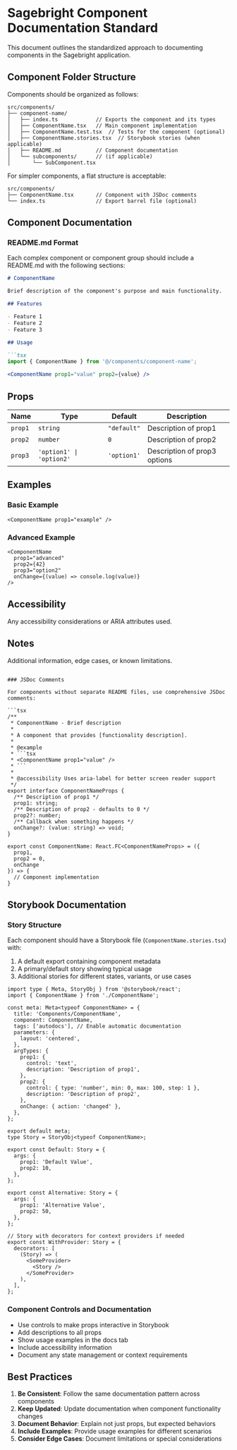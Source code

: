 
# Sagebright Component Documentation Standard

This document outlines the standardized approach to documenting components in the Sagebright application.

## Component Folder Structure

Components should be organized as follows:

```
src/components/
├── component-name/
│   ├── index.ts            // Exports the component and its types
│   ├── ComponentName.tsx   // Main component implementation
│   ├── ComponentName.test.tsx  // Tests for the component (optional)
│   ├── ComponentName.stories.tsx  // Storybook stories (when applicable)
│   ├── README.md           // Component documentation
│   └── subcomponents/      // (if applicable)
│       └── SubComponent.tsx
```

For simpler components, a flat structure is acceptable:

```
src/components/
├── ComponentName.tsx       // Component with JSDoc comments
└── index.ts                // Export barrel file (optional)
```

## Component Documentation

### README.md Format

Each complex component or component group should include a README.md with the following sections:

```markdown
# ComponentName

Brief description of the component's purpose and main functionality.

## Features

- Feature 1
- Feature 2
- Feature 3

## Usage

```tsx
import { ComponentName } from '@/components/component-name';

<ComponentName prop1="value" prop2={value} />
```

## Props

| Name     | Type                   | Default     | Description                      |
|----------|------------------------|-------------|----------------------------------|
| `prop1`  | `string`               | `"default"` | Description of prop1             |
| `prop2`  | `number`               | `0`         | Description of prop2             |
| `prop3`  | `'option1' \| 'option2'` | `'option1'` | Description of prop3 options     |

## Examples

### Basic Example
```tsx
<ComponentName prop1="example" />
```

### Advanced Example
```tsx
<ComponentName 
  prop1="advanced" 
  prop2={42} 
  prop3="option2"
  onChange={(value) => console.log(value)} 
/>
```

## Accessibility

Any accessibility considerations or ARIA attributes used.

## Notes

Additional information, edge cases, or known limitations.
```

### JSDoc Comments

For components without separate README files, use comprehensive JSDoc comments:

```tsx
/**
 * ComponentName - Brief description
 *
 * A component that provides [functionality description].
 *
 * @example
 * ```tsx
 * <ComponentName prop1="value" />
 * ```
 *
 * @accessibility Uses aria-label for better screen reader support
 */
export interface ComponentNameProps {
  /** Description of prop1 */
  prop1: string;
  /** Description of prop2 - defaults to 0 */
  prop2?: number;
  /** Callback when something happens */
  onChange?: (value: string) => void;
}

export const ComponentName: React.FC<ComponentNameProps> = ({ 
  prop1, 
  prop2 = 0,
  onChange 
}) => {
  // Component implementation
}
```

## Storybook Documentation

### Story Structure

Each component should have a Storybook file (`ComponentName.stories.tsx`) with:

1. A default export containing component metadata
2. A primary/default story showing typical usage
3. Additional stories for different states, variants, or use cases

```tsx
import type { Meta, StoryObj } from '@storybook/react';
import { ComponentName } from './ComponentName';

const meta: Meta<typeof ComponentName> = {
  title: 'Components/ComponentName',
  component: ComponentName,
  tags: ['autodocs'], // Enable automatic documentation
  parameters: {
    layout: 'centered',
  },
  argTypes: {
    prop1: { 
      control: 'text',
      description: 'Description of prop1',
    },
    prop2: { 
      control: { type: 'number', min: 0, max: 100, step: 1 },
      description: 'Description of prop2',
    },
    onChange: { action: 'changed' },
  },
};

export default meta;
type Story = StoryObj<typeof ComponentName>;

export const Default: Story = {
  args: {
    prop1: 'Default Value',
    prop2: 10,
  },
};

export const Alternative: Story = {
  args: {
    prop1: 'Alternative Value',
    prop2: 50,
  },
};

// Story with decorators for context providers if needed
export const WithProvider: Story = {
  decorators: [
    (Story) => (
      <SomeProvider>
        <Story />
      </SomeProvider>
    ),
  ],
};
```

### Component Controls and Documentation

- Use controls to make props interactive in Storybook
- Add descriptions to all props
- Show usage examples in the docs tab
- Include accessibility information
- Document any state management or context requirements

## Best Practices

1. **Be Consistent**: Follow the same documentation pattern across components
2. **Keep Updated**: Update documentation when component functionality changes
3. **Document Behavior**: Explain not just props, but expected behaviors
4. **Include Examples**: Provide usage examples for different scenarios
5. **Consider Edge Cases**: Document limitations or special considerations
